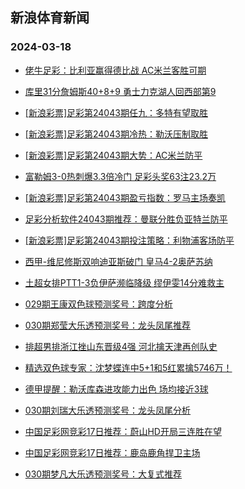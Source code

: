 ## 新浪体育新闻 
### 2024-03-18

+ [佬牛足彩：比利亚赢得德比战 AC米兰客胜可期](https://sports.sina.com.cn/l/2024-03-17/doc-inanqvkr6468126.shtml)

+ [库里31分詹姆斯40+8+9 勇士力克湖人回西部第9](https://sports.sina.com.cn/basketball/nba/2024-03-17/doc-inanqzsm9573627.shtml)

+ [[新浪彩票]足彩第24043期任九：多特有望取胜](https://sports.sina.com.cn/l/2024-03-17/doc-inanqrar9802419.shtml)

+ [[新浪彩票]足彩第24043期冷热：勒沃压制取胜](https://sports.sina.com.cn/l/2024-03-17/doc-inanqrat6579095.shtml)

+ [[新浪彩票]足彩第24043期大势：AC米兰防平](https://sports.sina.com.cn/l/2024-03-17/doc-inanqrat6578637.shtml)

+ [富勒姆3-0热刺爆3.3倍冷门 足彩头奖63注23.2万](https://sports.sina.com.cn/l/2024-03-17/doc-inanqrat6578409.shtml)

+ [[新浪彩票]足彩第24043期盈亏指数：罗马主场奏凯](https://sports.sina.com.cn/l/2024-03-17/doc-inanqrar9802748.shtml)

+ [足彩分析软件24043期推荐：曼联分胜负亚特兰防平](https://sports.sina.com.cn/l/2024-03-17/doc-inanqrat6579340.shtml)

+ [[新浪彩票]足彩第24043期投注策略：利物浦客场防平](https://sports.sina.com.cn/l/2024-03-17/doc-inanqrat6578839.shtml)

+ [西甲-维尼修斯双响迪亚斯破门 皇马4-2奥萨苏纳](https://sports.sina.com.cn/g/laliga/2024-03-17/doc-inanqvku4689185.shtml)

+ [土超女排PTT1-3负伊萨濒临降级 缪伊雯14分难救主](https://sports.sina.com.cn/others/volleyball/2024-03-17/doc-inanqrax2589453.shtml)

+ [029期王康双色球预测奖号：跨度分析](https://sports.sina.com.cn/l/2024-03-17/doc-inanrfym6261985.shtml)

+ [030期郑莹大乐透预测奖号：龙头凤尾推荐](https://sports.sina.com.cn/l/2024-03-17/doc-inanrfyr2264985.shtml)

+ [排超男排浙江挫山东晋级4强 河北擒天津再创队史](https://sports.sina.com.cn/others/volleyball/2024-03-17/doc-inanrsqq3178348.shtml)

+ [精选双色球专家：沈梦蝶连中5+1和5红累擒5746万！](https://sports.sina.com.cn/l/2024-03-17/doc-inanqzsm9575053.shtml)

+ [德甲提醒：勒沃库森进攻能力出色 场均接近3球](https://sports.sina.com.cn/l/2024-03-17/doc-inanqvkv2473508.shtml)

+ [030期刘瑞大乐透预测奖号：龙头凤尾分析](https://sports.sina.com.cn/l/2024-03-17/doc-inanrfyq4483814.shtml)

+ [中国足彩网竞彩17日推荐：蔚山HD开局三连胜在望](https://sports.sina.com.cn/l/2024-03-17/doc-inanqvku4707749.shtml)

+ [中国足彩网竞彩17日推荐：鹿岛鹿角捍卫主场](https://sports.sina.com.cn/l/2024-03-17/doc-inanqvkp9698946.shtml)

+ [030期梦凡大乐透预测奖号：大复式推荐](https://sports.sina.com.cn/l/2024-03-17/doc-inanrfyi9488906.shtml)

